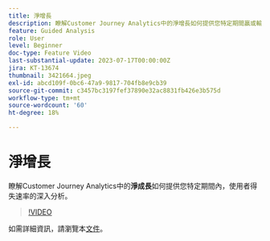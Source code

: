 ```yaml
---
title: 淨增長
description: 瞭解Customer Journey Analytics中的淨增長如何提供您特定期間贏或輸使用者速率的深入分析。
feature: Guided Analysis
role: User
level: Beginner
doc-type: Feature Video
last-substantial-update: 2023-07-17T00:00:00Z
jira: KT-13674
thumbnail: 3421664.jpeg
exl-id: abcd109f-0bc6-47a9-9817-704fb8e9cb39
source-git-commit: c3457bc3197fef37890e32ac8831fb426e3b575d
workflow-type: tm+mt
source-wordcount: '60'
ht-degree: 18%

---
```


# 淨增長

瞭解Customer Journey Analytics中的&#x200B;**淨成長**&#x200B;如何提供您特定期間內，使用者得失速率的深入分析。

>[!VIDEO](https://video.tv.adobe.com/v/3421664/?learn=on)

如需詳細資訊，請瀏覽本[文件](https://experienceleague.adobe.com/docs/analytics-platform/using/guided-analysis/user-growth/net-growth.html?lang=zh-Hant)。
